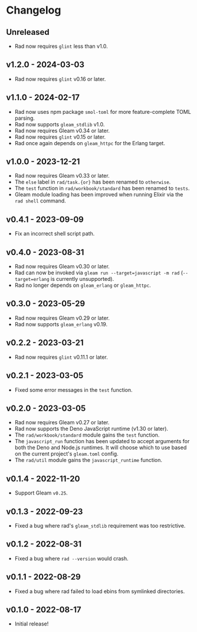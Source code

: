 # Changelog

## Unreleased

- Rad now requires `glint` less than v1.0.

## v1.2.0 - 2024-03-03

- Rad now requires `glint` v0.16 or later.

## v1.1.0 - 2024-02-17

- Rad now uses npm package `smol-toml` for more feature-complete TOML parsing.
- Rad now supports `gleam_stdlib` v1.0.
- Rad now requires Gleam v0.34 or later.
- Rad now requires `glint` v0.15 or later.
- Rad once again depends on `gleam_httpc` for the Erlang target.

## v1.0.0 - 2023-12-21

- Rad now requires Gleam v0.33 or later.
- The `else` label in `rad/task.{or}` has been renamed to `otherwise`.
- The `test` function in `rad/workbook/standard` has been renamed to `tests`.
- Gleam module loading has been improved when running Elixir via the `rad shell`
  command.

## v0.4.1 - 2023-09-09

- Fix an incorrect shell script path.

## v0.4.0 - 2023-08-31

- Rad now requires Gleam v0.30 or later.
- Rad can now be invoked via `gleam run --target=javascript -m rad`
  (`--target=erlang` is currently unsupported).
- Rad no longer depends on `gleam_erlang` or `gleam_httpc`.

## v0.3.0 - 2023-05-29

- Rad now requires Gleam v0.29 or later.
- Rad now supports `gleam_erlang` v0.19.

## v0.2.2 - 2023-03-21

- Rad now requires `glint` v0.11.1 or later.

## v0.2.1 - 2023-03-05

- Fixed some error messages in the `test` function.

## v0.2.0 - 2023-03-05

- Rad now requires Gleam v0.27 or later.
- Rad now supports the Deno JavaScript runtime (v1.30 or later).
- The `rad/workbook/standard` module gains the `test` function.
- The `javascript_run` function has been updated to accept arguments for both
  the Deno and Node.js runtimes. It will choose which to use based on the
  current project's `gleam.toml` config.
- The `rad/util` module gains the `javascript_runtime` function.

## v0.1.4 - 2022-11-20

- Support Gleam `v0.25`.

## v0.1.3 - 2022-09-23

- Fixed a bug where rad's `gleam_stdlib` requirement was too restrictive.

## v0.1.2 - 2022-08-31

- Fixed a bug where `rad --version` would crash.

## v0.1.1 - 2022-08-29

- Fixed a bug where rad failed to load ebins from symlinked directories.

## v0.1.0 - 2022-08-17

- Initial release!
